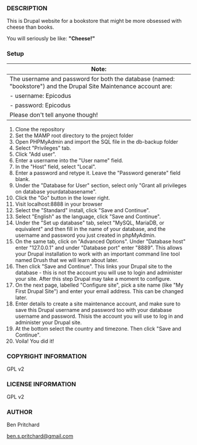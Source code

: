 ### DESCRIPTION

This is Drupal website for a bookstore that might be more obsessed with cheese than books.

You will seriously be like: **"Cheese!"**

### Setup

|Note:|
|---|
|The username and password for both the database (named: "bookstore") and the Drupal Site Maintenance account are:
|- username: Epicodus
|- password: Epicodus
|Please don't tell anyone though!|

1. Clone the repository
2. Set the MAMP root directory to the project folder
3. Open PHPMyAdmin and import the SQL file in the db-backup folder
4. Select "Privileges" tab.
5. Click "Add user".
6. Enter a username into the "User name" field.
7. In the "Host" field, select "Local".
8. Enter a password and retype it. Leave the "Password generate" field blank.
9. Under the "Database for User" section, select only "Grant all privileges on database yourdatabasename".
10. Click the "Go" button in the lower right.
11. Visit localhost:8888 in your browser
12. Select the "Standard" install, click "Save and Continue".
13. Select "English" as the language, click "Save and Continue".
14. Under the "Set up database" tab, select "MySQL, MariaDB, or equivalent" and then fill in the name of your database, and the username and password you just created in phpMyAdmin.
15. On the same tab, click on "Advanced Options". Under "Database host" enter "127.0.0.1" and under "Database port" enter "8889". This allows your Drupal installation to work with an important command line tool named Drush that we will learn about later.
16. Then click "Save and Continue". This links your Drupal site to the database - this is not the account you will use to login and administer your site. After this step Drupal may take a moment to configure.
17. On the next page, labelled "Configure site", pick a site name (like "My First Drupal Site") and enter your email address. This can be changed later.
18. Enter details to create a site maintenance account, and make sure to save this Drupal username and password too with your database username and password. Thisis the account you will use to log in and administer your Drupal site.
19. At the bottom select the country and timezone. Then click "Save and Continue".
20. Voila! You did it!

### COPYRIGHT INFORMATION

GPL v2

### LICENSE INFORMATION

GPL v2

### AUTHOR

Ben Pritchard

ben.s.pritchard@gmail.com
